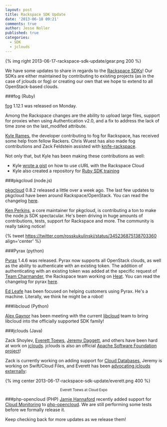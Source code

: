```yaml
---
layout: post
title: Rackspace SDK Update
date: '2013-06-18 09:21'
comments: true
author: Jesse Noller
published: true
categories:
  - SDK
  - jclouds
---
```

{% img right 2013-06-17-rackspace-sdk-update/gear.png 200 %}

We have some updates to share in regards to the [Rackspace SDKs][1]! Our SDKs are either maintained by contributing to existing projects (as in the case of jclouds or fog) or creating our own that we hope to extend to all OpenStack-based clouds. 

###fog (Ruby)

[fog][2] 1.12.1 was released on Monday.

Among the Rackspace changes are the ability to upload large files, support for proxies when using Authentication v2.0, and a fix to address the lack of time zone on the last_modifed attribute.

[Kyle Rames][3], the developer contributing to fog for Rackspace, has received some help from fellow Rackers. Chris Wuest has also made fog contributions and Zack Feldstein assisted with [knife-rackspace][4].

Not only that, but Kyle has been making these contributions as well:

* Kyle [wrote a gist][5] on how to use cURL with the Rackspace Cloud
* Kyle also created a repository for [Ruby SDK training][6]

<!-- more -->

###pkgcloud (node.js)

[pkgcloud][7] 0.8.2 released a little over a week ago. The last few updates to pkgcloud have been around Rackspace/OpenStack. You can read the changelog [here][8].

[Ken Perkins][9], a core maintainer for pkgcloud, is contributing a ton to make the node.js SDK spectacular. He's been driving in huge amounts of contributions, tests, support for Rackspace and more. The community is really taking notice!

{% tweet https://twitter.com/rosskukulinski/status/345236875138703360 align='center' %}

###Pyrax (python)

[Pyrax][10] 1.4.6 was released. Pyrax now supports all OpenStack clouds, as well as the ability to authenticate with an existing token. The addition of authenticating with an existing token was added at the specific request of [Team Charmander][11], the Rackspace team working on [Heat][12]. You can read the changelog for pyrax [here][13]. 

[Ed Leafe][14] has been focused on helping customers using Pyrax. He's a machine. Literally, we think he might be a robot!

###libcloud (Python)

[Alex Gaynor][15] has been meeting with the current [libcloud][16] team to bring libcloud into the officially supported SDK family!

###jclouds (Java)

Zack Shoylev, [Everett Toews][17], [Jeremy Daggett][18], and others have been hard at work on [jclouds][19]. jclouds is also an official [Apache Software Foundation project][20]!

Zack is currently working on adding support for [Cloud Databases][21], Jeremy is working on Swift/Cloud Files, and Everett has been [advocating jclouds externally][22]:

{% img center 2013-06-17-rackspace-sdk-update/everett.png 400 %}
<p style="text-align: center; font-size: 80%">Everett Toews at Cloud Expo</p>

###php-opencloud (PHP)
[Jamie Hannaford][23] recently added support for [Cloud Monitoring][24] to [php-opencloud][25]. We are still performing some tests before we formally release it.

Keep checking back for more updates as we release them!

[1]: http://developer.rackspace.com/#home-sdks
[2]: https://rubygems.org/gems/fog
[3]: https://twitter.com/krames
[4]: https://github.com/opscode/knife-rackspace
[5]: https://gist.github.com/krames/5775104
[6]: https://github.com/rackerlabs/ruby-sdk-training
[7]: https://github.com/nodejitsu/pkgcloud
[8]: https://github.com/nodejitsu/pkgcloud/blob/master/CHANGELOG.md
[9]: https://twitter.com/kenperkins
[10]: https://github.com/rackspace/pyrax
[11]: http://developer.rackspace.com/blog/autoscale-and-orchestration-the-heat-of-openstack.html
[12]: https://wiki.openstack.org/wiki/Heat
[13]: https://github.com/rackspace/pyrax/blob/master/RELEASENOTES.md
[14]: https://twitter.com/EdLeafe
[15]: https://twitter.com/alex_gaynor
[16]: http://libcloud.apache.org/
[17]: https://twitter.com/everett_toews
[18]: https://twitter.com/jeremy_daggett
[19]: http://jclouds.incubator.apache.org/
[20]: http://developer.rackspace.com/blog/jclouds-1-6-0.html
[21]: http://www.rackspace.com/cloud/databases/
[22]: http://blog.phymata.com/
[23]: https://twitter.com/jamiehannaford
[24]: http://www.rackspace.com/cloud/monitoring/
[25]: https://github.com/rackspace/php-opencloud
